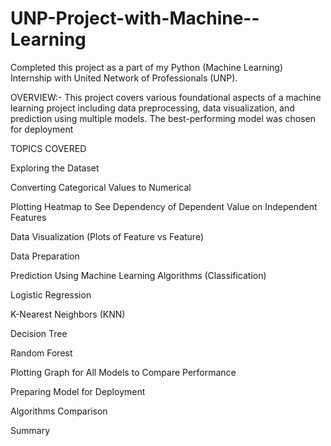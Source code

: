 # UNP-Project-with-Machine--Learning
Completed this project as a part of my Python (Machine Learning) Internship with United Network of Professionals (UNP).

OVERVIEW:- This project covers various foundational aspects of a machine learning project including data preprocessing, data visualization, and prediction using multiple models. The best-performing model was chosen for deployment

TOPICS COVERED

Exploring the Dataset

Converting Categorical Values to Numerical

Plotting Heatmap to See Dependency of Dependent Value on Independent Features

Data Visualization (Plots of Feature vs Feature)

Data Preparation

Prediction Using Machine Learning Algorithms (Classification)

Logistic Regression

K-Nearest Neighbors (KNN)

Decision Tree

Random Forest

Plotting Graph for All Models to Compare Performance

Preparing Model for Deployment

Algorithms Comparison

 Summary
